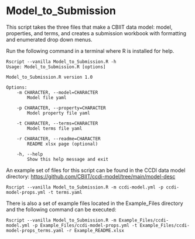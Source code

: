 # Model_to_Submission
This script takes the three files that make a CBIIT data model: model, properties, and terms, and creates a submission workbook with formatting and enumerated drop down menus.

Run the following command in a terminal where R is installed for help.

```
Rscript --vanilla Model_to_Submission.R -h
Usage: Model_to_Submission.R [options]

Model_to_Submission.R version 1.0

Options:
	-m CHARACTER, --model=CHARACTER
		Model file yaml

	-p CHARACTER, --property=CHARACTER
		Model property file yaml

	-t CHARACTER, --terms=CHARACTER
		Model terms file yaml

	-r CHARACTER, --readme=CHARACTER
		README xlsx page (optional)

	-h, --help
		Show this help message and exit
```

An example set of files for this script can be found in the CCDI data model directory: https://github.com/CBIIT/ccdi-model/tree/main/model-desc

```
Rscript --vanilla Model_to_Submission.R -m ccdi-model.yml -p ccdi-model-props.yml -t terms.yaml
```

There is also a set of example files located in the Example_Files directory and the following command can be executed:
```
Rscript --vanilla Model_to_Submission.R -m Example_Files/ccdi-model.yml -p Example_Files/ccdi-model-props.yml -t Example_Files/ccdi-model-props_terms.yaml -r Example_README.xlsx
```
